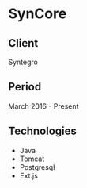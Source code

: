 # SynCore

## Client

Syntegro

## Period

March 2016 - Present

## Technologies

- Java
- Tomcat
- Postgresql
- Ext.js
